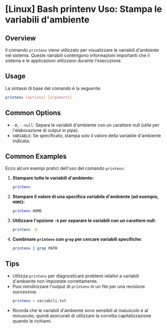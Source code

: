 # [Linux] Bash printenv Uso: Stampa le variabili d'ambiente

## Overview
Il comando `printenv` viene utilizzato per visualizzare le variabili d'ambiente nel sistema. Queste variabili contengono informazioni importanti che il sistema e le applicazioni utilizzano durante l'esecuzione.

## Usage
La sintassi di base del comando è la seguente:

```bash
printenv [options] [arguments]
```

## Common Options
- `-0`, `--null`: Separa le variabili d'ambiente con un carattere null (utile per l'elaborazione di output in pipe).
- `VARIABLE`: Se specificato, stampa solo il valore della variabile d'ambiente indicata.

## Common Examples
Ecco alcuni esempi pratici dell'uso del comando `printenv`:

1. **Stampare tutte le variabili d'ambiente:**
   ```bash
   printenv
   ```

2. **Stampare il valore di una specifica variabile d'ambiente (ad esempio, `HOME`):**
   ```bash
   printenv HOME
   ```

3. **Utilizzare l'opzione `-0` per separare le variabili con un carattere null:**
   ```bash
   printenv -0
   ```

4. **Combinare `printenv` con `grep` per cercare variabili specifiche:**
   ```bash
   printenv | grep PATH
   ```

## Tips
- Utilizza `printenv` per diagnosticare problemi relativi a variabili d'ambiente non impostate correttamente.
- Puoi reindirizzare l'output di `printenv` in un file per una revisione successiva:
  ```bash
  printenv > variabili.txt
  ```
- Ricorda che le variabili d'ambiente sono sensibili al maiuscolo e al minuscolo, quindi assicurati di utilizzare la corretta capitalizzazione quando le richiami.
